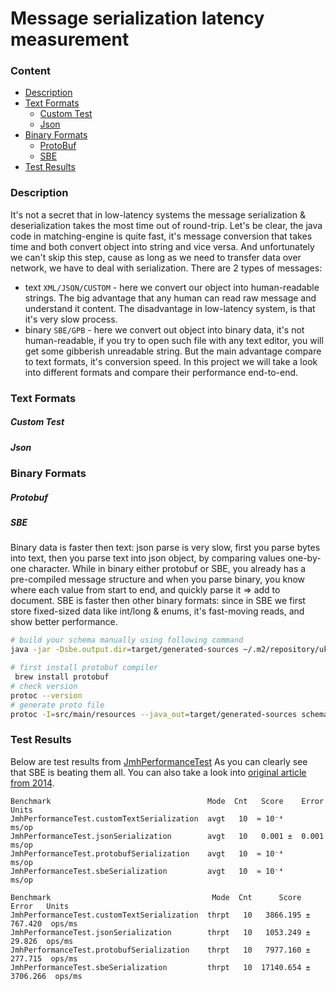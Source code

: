 # Message serialization latency measurement

### Content
* [Description](#description)
* [Text Formats](#text-formats)
    * [Custom Test](#custom-test)
    * [Json](#json)
* [Binary Formats](#binary-formats)
    * [ProtoBuf](#protobuf)
    * [SBE](#sbe)
* [Test Results](#test-results)

### Description
It's not a secret that in low-latency systems the message serialization & deserialization takes the most time out of round-trip. Let's be clear, the java code in matching-engine is quite fast, it's message conversion that takes time and both convert object into string and vice versa. And unfortunately we can't skip this step, cause as long as we need to transfer data over network, we have to deal with serialization.
There are 2 types of messages:
* text `XML/JSON/CUSTOM` - here we convert our object into human-readable strings. The big advantage that any human can read raw message and understand it content. The disadvantage in low-latency system, is that it's very slow process.
* binary `SBE/GPB` - here we convert out object into binary data, it's not human-readable, if you try to open such file with any text editor, you will get some gibberish unreadable string. But the main advantage compare to text formats, it's conversion speed. In this project we will take a look into different formats and compare their performance end-to-end.


### Text Formats
##### Custom Test

##### Json

### Binary Formats
##### Protobuf
##### SBE
Binary data is faster then text: json parse is very slow, first you parse bytes into text, then you parse text into json object, by comparing values one-by-one character. While in binary either protobuf or SBE, you already has a pre-compiled message structure and when you parse binary, you know where each value from start to end, and quickly parse it => add to document.
SBE is faster then other binary formats: since in SBE we first store fixed-sized data like int/long & enums, it's fast-moving reads, and show better performance.
```bash
# build your schema manually using following command
java -jar -Dsbe.output.dir=target/generated-sources ~/.m2/repository/uk/co/real-logic/sbe-all/1.30.0/sbe-all-1.30.0.jar src/main/resources/sbe-schema.xml 

# first install protobuf compiler
 brew install protobuf
# check version
protoc --version
# generate proto file
protoc -I=src/main/resources --java_out=target/generated-sources schema.proto
```

### Test Results
Below are test results from [JmhPerformanceTest](/src/test/java/com/exchange/serialization/performance/JmhPerformanceTest.java)
As you can clearly see that SBE is beating them all. You can also take a look into [original article from 2014](https://mechanical-sympathy.blogspot.com/2014/05/simple-binary-encoding.html).
```
Benchmark                                   Mode  Cnt   Score    Error  Units
JmhPerformanceTest.customTextSerialization  avgt   10  ≈ 10⁻⁴           ms/op
JmhPerformanceTest.jsonSerialization        avgt   10   0.001 ±  0.001  ms/op
JmhPerformanceTest.protobufSerialization    avgt   10  ≈ 10⁻⁴           ms/op
JmhPerformanceTest.sbeSerialization         avgt   10  ≈ 10⁻⁴           ms/op

Benchmark                                    Mode  Cnt      Score      Error   Units
JmhPerformanceTest.customTextSerialization  thrpt   10   3866.195 ±  767.420  ops/ms
JmhPerformanceTest.jsonSerialization        thrpt   10   1053.249 ±   29.826  ops/ms
JmhPerformanceTest.protobufSerialization    thrpt   10   7977.160 ±  277.715  ops/ms
JmhPerformanceTest.sbeSerialization         thrpt   10  17140.654 ± 3706.266  ops/ms
```